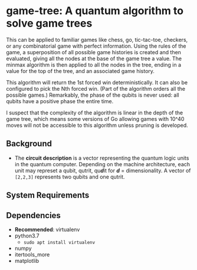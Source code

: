 # game-tree: A quantum algorithm to solve game trees

This can be applied to familiar games like chess, go, tic-tac-toe, checkers, or any combinatorial game with perfect information. Using the
rules of the game, a superposition of all possible game histories is created and then evaluated, giving all the nodes at the base of the game tree a value. The minmax algorithm is then applied to all the nodes in the tree, ending in a value for the top of the tree, and an associated game history.

This algorithm will return the 1st forced win deterministically. It can also be configured to pick the Nth forced win. (Part of the algorithm orders all the possible games.) Remarkably, the phase of the qubits is never used: all qubits have a positive phase the entire time.

I suspect that the complexity of the algorithm is linear in the depth of the game tree, which means some versions of Go allowing games with 10^40 moves will not be accessible to this algorithm unless pruning is developed.

## Background

* The **circuit description** is a vector representing the quantum logic units in the quantum computer. Depending on the machine architecture, each unit may represet a qubit, qutrit, qu***d***it for ***d*** = dimensionality. A vector of ```[2,2,3]``` represents two qubits and one qutrit.

## System Requirements

## Dependencies
* **Recommended**: virtualenv
* python3.7
    * ```sudo apt install virtualenv```
* numpy
* itertools_more
* matplotlib

